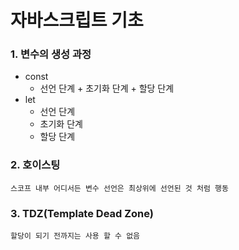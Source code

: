 # 자바스크립트 기초

### 1. 변수의 생성 과정
* const
  * 선언 단계 + 초기화 단계 + 할당 단계
* let
  * 선언 단계
  * 초기화 단계
  * 할당 단계
   
### 2. 호이스팅
    스코프 내부 어디서든 변수 선언은 최상위에 선언된 것 처럼 행동

### 3. TDZ(Template Dead Zone)
    할당이 되기 전까지는 사용 할 수 없음
